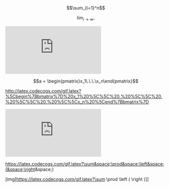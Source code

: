 $$\sum_{i=1}^n$$

$$\lim_ {i \to \infty}.$$

![formula](http://latex.codecogs.com/gif.latex?%5Csum_%7Bi%3D0%7D%5En%5Cfrac%7B%5Calpha%5Ei%5B%5Ckappa%5D%28w%29%7D%7B%5Csqrt%7B%5Cbeta%7D%5Ccdot%20%5Cgamma_i%7D "\sum_{i=0}^n\frac{\alpha^i[\kappa](w)}{\sqrt{\beta}\cdot \gamma_i}")

$$a = \begin{pmatrix}x_1\.\.\.\x_n\end{pmatrix}$$

http://latex.codecogs.com/gif.latex?%5Cbegin%7Bbmatrix%7D%20x_1%20%5C%5C%20.%20%5C%5C%20.%20%5C%5C%20.%20%5C%5Cx_n%20%5Cend%7Bbmatrix%7D

![formula](http://latex.codecogs.com/gif.latex?%5Cbegin%7Bbmatrix%7D%20x_1%20%5C%5C%20.%20%5C%5C%20.%20%5C%5C%20.%20%5C%5Cx_n%20%5Cend%7Bbmatrix%7D "\begin{bmatrix}
x_1
\\ .
\\ .
\\ .
\\x_n 
\end{bmatrix}")

https://latex.codecogs.com/gif.latex?\sum&space;\prod&space;\left&space;(&space;\right&space;)

[img[https://latex.codecogs.com/gif.latex?\sum \prod \left ( \right )]]  

